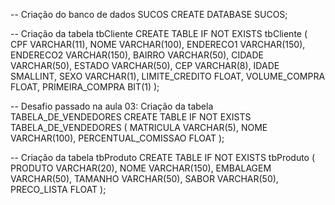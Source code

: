 -- Criação do banco de dados SUCOS
CREATE DATABASE SUCOS;

-- Criação da tabela tbCliente
CREATE TABLE IF NOT EXISTS tbCliente (
    CPF VARCHAR(11),
    NOME VARCHAR(100),
    ENDERECO1 VARCHAR(150),
    ENDERECO2 VARCHAR(150),
    BAIRRO VARCHAR(50),
    CIDADE VARCHAR(50),
    ESTADO VARCHAR(50),
    CEP VARCHAR(8),
    IDADE SMALLINT,
    SEXO VARCHAR(1),
    LIMITE_CREDITO FLOAT,
    VOLUME_COMPRA FLOAT,
    PRIMEIRA_COMPRA BIT(1)
);

-- Desafio passado na aula 03: Criação da tabela TABELA_DE_VENDEDORES
CREATE TABLE IF NOT EXISTS TABELA_DE_VENDEDORES (
    MATRICULA VARCHAR(5),
    NOME VARCHAR(100),
    PERCENTUAL_COMISSAO FLOAT
);

-- Criação da tabela tbProduto
CREATE TABLE IF NOT EXISTS tbProduto (
    PRODUTO VARCHAR(20),
    NOME VARCHAR(150),
    EMBALAGEM VARCHAR(50),
    TAMANHO VARCHAR(50),
    SABOR VARCHAR(50),
    PRECO_LISTA FLOAT
);
